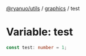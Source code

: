 [@ryanuo/utils](../../index.md) / [graphics](../index.md) / test

# Variable: test

```ts
const test: number = 1;
```
